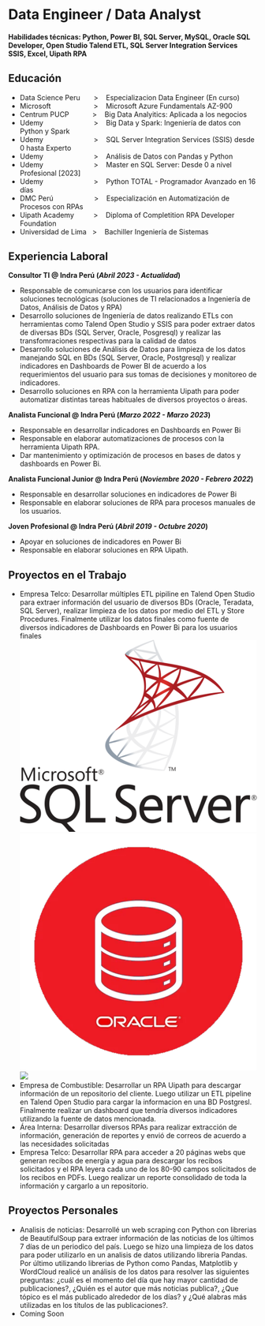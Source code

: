 # Data Engineer / Data Analyst

#### Habilidades técnicas: Python, Power BI, SQL Server, MySQL, Oracle SQL Developer, Open Studio Talend ETL, SQL Server Integration Services SSIS, Excel, Uipath RPA

## Educación
- Data Science Peru‎ ‎ ‎ ‎ ‎ ‎ ‎ >‎ ‎ ‎ ‎ Especializacion Data Engineer (En curso)
- Microsoft‎ ‎ ‎ ‎ ‎ ‎ ‎ ‎ ‎ ‎ ‎ ‎ ‎ ‎ ‎ ‎ ‎ ‎ ‎ ‎ ‎ ‎ >‎ ‎ ‎ ‎ Microsoft Azure Fundamentals AZ-900
- Centrum PUCP‎ ‎ ‎ ‎ ‎ ‎ ‎ ‎ ‎ ‎ ‎ ‎ >‎ ‎ ‎ ‎ Big Data Analyitics: Aplicada a los negocios
- Udemy‎ ‎ ‎ ‎ ‎ ‎ ‎ ‎ ‎ ‎ ‎ ‎ ‎ ‎ ‎ ‎ ‎ ‎ ‎ ‎ ‎ ‎ ‎ ‎ ‎ ‎ >‎ ‎ ‎ ‎ Big Data y Spark: Ingeniería de datos con Python y Spark
- Udemy‎ ‎ ‎ ‎ ‎ ‎ ‎ ‎ ‎ ‎ ‎ ‎ ‎ ‎ ‎ ‎ ‎ ‎ ‎ ‎ ‎ ‎ ‎ ‎ ‎ ‎ >‎ ‎ ‎ ‎ SQL Server Integration Services (SSIS) desde 0 hasta Experto
- Udemy‎ ‎ ‎ ‎ ‎ ‎ ‎ ‎ ‎ ‎ ‎ ‎ ‎ ‎ ‎ ‎ ‎ ‎ ‎ ‎ ‎ ‎ ‎ ‎ ‎ ‎ >‎ ‎ ‎ ‎ Análisis de Datos con Pandas y Python
- Udemy‎ ‎ ‎ ‎ ‎ ‎ ‎ ‎ ‎ ‎ ‎ ‎ ‎ ‎ ‎ ‎ ‎ ‎ ‎ ‎ ‎ ‎ ‎ ‎ ‎ ‎ >‎ ‎ ‎ ‎ Master en SQL Server: Desde 0 a nivel Profesional [2023]
- Udemy‎ ‎ ‎ ‎ ‎ ‎ ‎ ‎ ‎ ‎ ‎ ‎ ‎ ‎ ‎ ‎ ‎ ‎ ‎ ‎ ‎ ‎ ‎ ‎ ‎ ‎ >‎ ‎ ‎ ‎ Python TOTAL - Programador Avanzado en 16 días
- DMC Perú‎ ‎ ‎ ‎ ‎ ‎ ‎ ‎ ‎ ‎ ‎ ‎ ‎ ‎ ‎ ‎ ‎ ‎ ‎ ‎ ‎ >‎ ‎ ‎ ‎ Especialización en Automatización de Procesos con RPAs
- Uipath Academy‎ ‎ ‎ ‎ ‎ ‎ ‎ ‎ ‎ ‎ >‎ ‎ ‎ ‎ Diploma of Completition RPA Developer Foundation
- Universidad de Lima‎ ‎ ‎ >‎ ‎ ‎ ‎ Bachiller Ingeniería de Sistemas

## Experiencia Laboral
**Consultor TI @ Indra Perú (_Abril 2023 - Actualidad_)**
- Responsable de comunicarse con los usuarios para identificar soluciones tecnológicas (soluciones de TI relacionados a Ingeniería de Datos, Análisis de Datos y RPA)
- Desarrollo soluciones de Ingeniería de datos realizando ETLs con herramientas como Talend Open Studio y SSIS para poder extraer datos de diversas BDs (SQL Server, Oracle, Posgresql) y realizar las transfomraciones respectivas para la calidad de datos
- Desarrollo soluciones de Análisis de Datos para limpieza de los datos manejando SQL en BDs  (SQL Server, Oracle, Postgresql) y realizar indicadores en Dashboards de Power BI de acuerdo a los requerimientos del usuario para sus tomas de decisiones y monitoreo de indicadores.
- Desarrollo soluciones en RPA con la herramienta Uipath para poder automatizar distintas tareas habituales de diversos proyectos o áreas.

**Analista Funcional @ Indra Perú (_Marzo 2022 - Marzo 2023_)**
- Responsable en desarrollar indicadores en Dashboards en Power Bi
- Responsable en elaborar automatizaciones de procesos con la herramienta Uipath RPA.
- Dar mantenimiento y optimización de procesos en bases de datos y dashboards en Power Bi.

**Analista Funcional Junior @ Indra Perú (_Noviembre 2020 - Febrero 2022_)**
- Responsable en desarrollar soluciones en indicadores de Power Bi
- Responsable en elaborar soluciones de RPA para procesos manuales de los usuarios.

**Joven Profesional @ Indra Perú (_Abril 2019 - Octubre 2020_)**
- Apoyar en soluciones de indicadores en Power Bi
- Responsable en elaborar soluciones en RPA Uipath.

## Proyectos en el Trabajo
- Empresa Telco: Desarrollar múltiples ETL pipiline en Talend Open Studio para extraer información del usuario de diversos BDs (Oracle, Teradata, SQL Server), realizar limpieza de los datos por medio del ETL y Store Procedures. Finalmente utilizar los datos finales como fuente de diversos indicadores de Dashboards en Power Bi para los usuarios finales
![](/assets/imgs/SqlServer-logo.png) ![](/assets/imgs/oracle-logo.png) ![](/imgs/talendOpenStudio-logo.png)
- Empresa de Combustible: Desarrollar un RPA Uipath para descargar información de un repositorio del cliente. Luego utilizar un ETL pipeline en Talend Open Studio para cargar la informacion en una BD Postgresl. Finalmente realizar un dashboard que tendría diversos indicadores utilizando la fuente de datos mencionada.
- Área Interna: Desarrollar diversos RPAs para realizar extracción de información, generación de reportes y envió de correos de acuerdo a las necesidades solicitadas
- Empresa Telco: Desarrollar RPA para acceder a 20 páginas webs que generan recibos de energía y agua para descargar los recibos solicitados y el RPA leyera cada uno de los 80-90 campos solicitados de los recibos en PDFs. Luego realizar un reporte consolidado de toda la información y cargarlo a un repositorio.

## Proyectos Personales
- Analisis de noticias: Desarrollé un web scraping con Python con librerias de BeautifulSoup para extraer información de las noticias de los últimos 7 días de un periodico del país. Luego se hizo una limpieza de los datos para poder utilizarlo en un analisis de datos utilizando libreria Pandas. Por último utilizando librerias de Python como Pandas, Matplotlib y WordCloud realicé un análisis de los datos para resolver las siguientes preguntas: ¿cuál es el momento del día que hay mayor cantidad de publicaciones?, ¿Quién es el autor que más noticias publica?, ¿Que tópico es el más publicado alrededor de los días? y ¿Qué alabras más utilizadas en los títulos de las publicaciones?.
- Coming Soon
